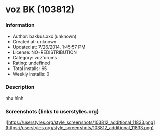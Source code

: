 # voz BK (103812)

### Information
- Author: bakkus.xxx (unknown)
- Created at: unknown
- Updated at: 7/26/2014, 1:45:57 PM
- License: NO-REDISTRIBUTION
- Category: vozforums
- Rating: undefined
- Total installs: 65
- Weekly installs: 0


### Description
như hình


### Screenshots (links to userstyles.org)
![https://userstyles.org/style_screenshots/103812_additional_11833.png](https://userstyles.org/style_screenshots/103812_additional_11833.png)


